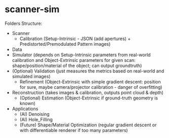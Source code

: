 # scanner-sim

Folders Structure:
- Scanner
  - Calibration (Setup-Intrinsic - JSON (add apertures) + Predistorted/Premodulated Pattern images)
- Data
- Simulator (depends on Setup-Intrinsic parameters from real-world calibration and Object-Extrinsic parameters for given scan: shape/position/material of the object; can output groundtruth)
- (Optional) Validation (just measures the metrics based on real-world and simulated images)
  - Refinement (Object-Extrinsic with simple gradient descent: position for sure, maybe camera/projector calibration - danger of overfitting)
- Reconstruction (takes images & calibration, outputs point cloud & depth)
  - (Optional) Estimation (Object-Extrinsic if ground-truth geometry is known)
- Applications
  - (AI) Denoising
  - (AI) Hole_Filling
  - (Future) Shape/Material Optimization (regular gradient descent or with differentiable renderer if too many parameters)
